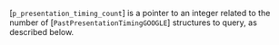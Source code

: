 [`p_presentation_timing_count`] is a pointer to an integer related to the
number of [`PastPresentationTimingGOOGLE`] structures to query, as
described below.